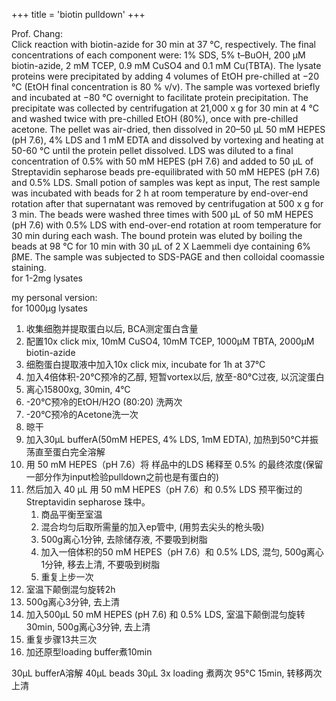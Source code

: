 +++
title = 'biotin pulldown'
+++

Prof. Chang:  
Click reaction with biotin-azide for 30 min at 37 °C, respectively. The final concentrations of each component were: 1% SDS, 5% t–BuOH, 200 µM biotin-azide, 2 mM TCEP, 0.9 mM CuSO4 and 0.1 mM Cu(TBTA). The lysate proteins were precipitated by adding 4 volumes of EtOH pre-chilled at −20 °C (EtOH final concentration is 80 % v/v). The sample was vortexed briefly and incubated at −80 °C overnight to facilitate protein precipitation. The precipitate was collected by centrifugation at 21,000 x g for 30 min at 4 °C and washed twice with pre-chilled EtOH (80%), once with pre-chilled acetone. The pellet was air-dried, then dissolved in 20–50 µL 50 mM HEPES (pH 7.6), 4% LDS and 1 mM EDTA and dissolved by vortexing and heating at 50-60 °C until the protein pellet dissolved. LDS was diluted to a final concentration of 0.5% with 50 mM HEPES (pH 7.6) and added to 50 µL of Streptavidin sepharose beads pre-equilibrated with 50 mM HEPES (pH 7.6) and 0.5% LDS. Small potion of samples was kept as input,  The rest sample was incubated with beads for 2 h at room temperature by end-over-end rotation after that supernatant was removed by centrifugation at 500 x g for 3 min. The beads were washed three times with 500 µL of 50 mM HEPES (pH 7.6) with 0.5% LDS with end-over-end rotation at room temperature for 30 min during each wash. The bound protein was eluted by boiling the beads at 98 °C for 10 min with 30 µL of 2 X Laemmeli dye containing 6% βME. The sample was subjected to SDS-PAGE and then colloidal coomassie staining.  
for 1-2mg lysates  

my personal version:  
for 1000μg lysates

1. 收集细胞并提取蛋白以后, BCA测定蛋白含量
2. 配置10x click mix, 10mM CuSO4, 10mM TCEP, 1000μM TBTA, 2000μM biotin-azide  
3. 细胞蛋白提取液中加入10x click mix, incubate for 1h at 37°C
4. 加入4倍体积-20°C预冷的乙醇, 短暂vortex以后, 放至-80°C过夜, 以沉淀蛋白
5. 离心15800xg, 30min, 4°C
6. -20°C预冷的EtOH/H2O (80:20) 洗两次
7. -20°C预冷的Acetone洗一次
8. 晾干
9. 加入30μL bufferA(50mM HEPES, 4% LDS, 1mM EDTA), 加热到50°C并振荡直至蛋白完全溶解
10. 用 50 mM HEPES（pH 7.6）将 样品中的LDS 稀释至 0.5% 的最终浓度(保留一部分作为input检验pulldown之前也是有蛋白的)
11. 然后加入 40 µL 用 50 mM HEPES（pH 7.6）和 0.5% LDS 预平衡过的 Streptavidin sepharose 珠中。
    1. 商品平衡至室温
    2. 混合均匀后取所需量的加入ep管中, (用剪去尖头的枪头吸)
    3. 500g离心1分钟, 去除储存液, 不要吸到树脂
    4. 加入一倍体积的50 mM HEPES（pH 7.6）和 0.5% LDS, 混匀, 500g离心1分钟, 移去上清, 不要吸到树脂
    5. 重复上步一次
12. 室温下颠倒混匀旋转2h
13. 500g离心3分钟, 去上清
14. 加入500μL 50 mM HEPES (pH 7.6) 和 0.5% LDS, 室温下颠倒混匀旋转30min, 500g离心3分钟, 去上清
15. 重复步骤13共三次
16. 加还原型loading buffer煮10min

30μL bufferA溶解
40μL beads
30μL 3x loading 煮两次 95°C 15min, 转移两次上清